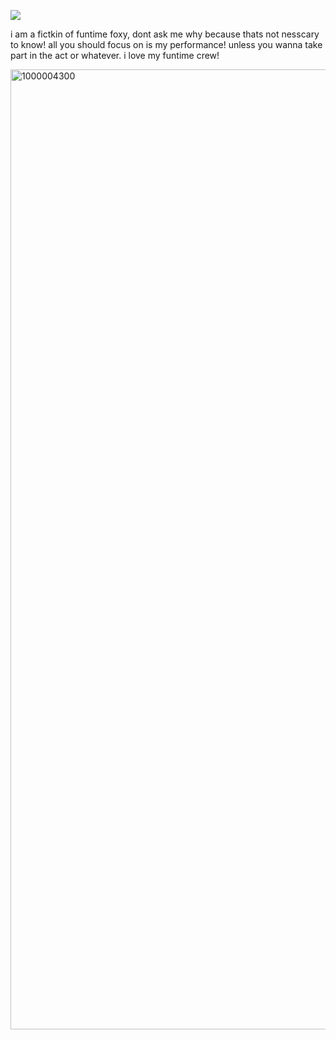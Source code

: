 
![](https://komarev.com/ghpvc/?username=funtiimefoxy&color=ff69b4&style=plastic&label="MY+VIEWERS!")

i am a fictkin of funtime foxy, dont ask me why because thats not nesscary to know! all you should focus on is my performance! unless you wanna take part in the act or whatever. i love my funtime crew! 

<img width="2048" height="1536" alt="1000004300" src="https://github.com/user-attachments/assets/0ab454c5-4e73-4787-b2f7-293f3c8d8d71" />
